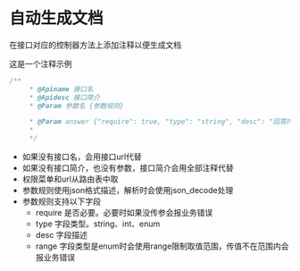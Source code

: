 # 自动生成文档
在接口对应的控制器方法上添加注释以便生成文档

这是一个注释示例

```php
/**
     * @Apiname 接口名
     * @Apidesc 接口简介
     * @Param 参数名 {参数规则}

     * @Param answer {"require": true, "type": "string", "desc": "回答内容"}
     *
     */
```
+ 如果没有接口名，会用接口url代替
+ 如果没有接口简介，也没有参数，接口简介会用全部注释代替
+ 权限菜单和url从路由表中取
+ 参数规则使用json格式描述，解析时会使用json_decode处理
+ 参数规则支持以下字段
    + require   是否必要。必要时如果没传参会报业务错误
    + type      字段类型。string、int、enum
    + desc      字段描述
    + range     字段类型是enum时会使用range限制取值范围，传值不在范围内会报业务错误
